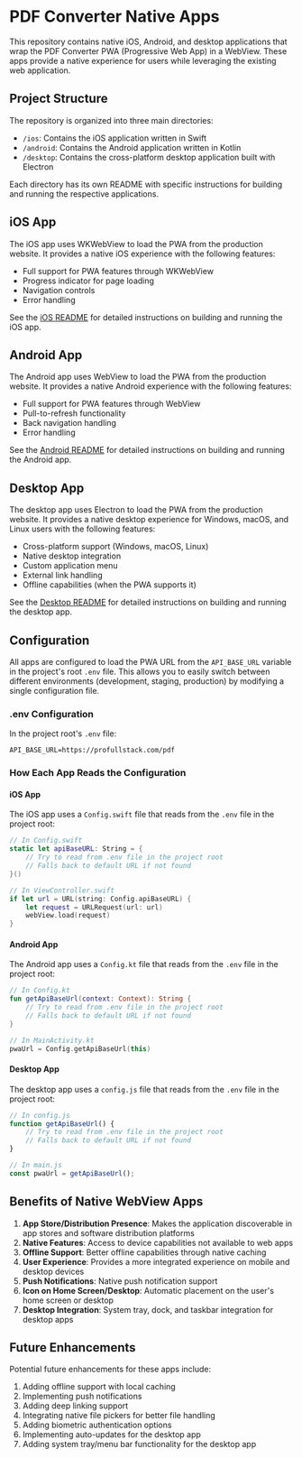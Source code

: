 # PDF Converter Native Apps

This repository contains native iOS, Android, and desktop applications that wrap the PDF Converter PWA (Progressive Web App) in a WebView. These apps provide a native experience for users while leveraging the existing web application.

## Project Structure

The repository is organized into three main directories:

- `/ios`: Contains the iOS application written in Swift
- `/android`: Contains the Android application written in Kotlin
- `/desktop`: Contains the cross-platform desktop application built with Electron

Each directory has its own README with specific instructions for building and running the respective applications.

## iOS App

The iOS app uses WKWebView to load the PWA from the production website. It provides a native iOS experience with the following features:

- Full support for PWA features through WKWebView
- Progress indicator for page loading
- Navigation controls
- Error handling

See the [iOS README](./ios/README.md) for detailed instructions on building and running the iOS app.

## Android App

The Android app uses WebView to load the PWA from the production website. It provides a native Android experience with the following features:

- Full support for PWA features through WebView
- Pull-to-refresh functionality
- Back navigation handling
- Error handling

See the [Android README](./android/README.md) for detailed instructions on building and running the Android app.

## Desktop App

The desktop app uses Electron to load the PWA from the production website. It provides a native desktop experience for Windows, macOS, and Linux users with the following features:

- Cross-platform support (Windows, macOS, Linux)
- Native desktop integration
- Custom application menu
- External link handling
- Offline capabilities (when the PWA supports it)

See the [Desktop README](./desktop/README.md) for detailed instructions on building and running the desktop app.

## Configuration

All apps are configured to load the PWA URL from the `API_BASE_URL` variable in the project's root `.env` file. This allows you to easily switch between different environments (development, staging, production) by modifying a single configuration file.

### .env Configuration

In the project root's `.env` file:

```
API_BASE_URL=https://profullstack.com/pdf
```

### How Each App Reads the Configuration

#### iOS App

The iOS app uses a `Config.swift` file that reads from the `.env` file in the project root:

```swift
// In Config.swift
static let apiBaseURL: String = {
    // Try to read from .env file in the project root
    // Falls back to default URL if not found
}()

// In ViewController.swift
if let url = URL(string: Config.apiBaseURL) {
    let request = URLRequest(url: url)
    webView.load(request)
}
```

#### Android App

The Android app uses a `Config.kt` file that reads from the `.env` file in the project root:

```kotlin
// In Config.kt
fun getApiBaseUrl(context: Context): String {
    // Try to read from .env file in the project root
    // Falls back to default URL if not found
}

// In MainActivity.kt
pwaUrl = Config.getApiBaseUrl(this)
```

#### Desktop App

The desktop app uses a `config.js` file that reads from the `.env` file in the project root:

```javascript
// In config.js
function getApiBaseUrl() {
    // Try to read from .env file in the project root
    // Falls back to default URL if not found
}

// In main.js
const pwaUrl = getApiBaseUrl();
```

## Benefits of Native WebView Apps

1. **App Store/Distribution Presence**: Makes the application discoverable in app stores and software distribution platforms
2. **Native Features**: Access to device capabilities not available to web apps
3. **Offline Support**: Better offline capabilities through native caching
4. **User Experience**: Provides a more integrated experience on mobile and desktop devices
5. **Push Notifications**: Native push notification support
6. **Icon on Home Screen/Desktop**: Automatic placement on the user's home screen or desktop
7. **Desktop Integration**: System tray, dock, and taskbar integration for desktop apps

## Future Enhancements

Potential future enhancements for these apps include:

1. Adding offline support with local caching
2. Implementing push notifications
3. Adding deep linking support
4. Integrating native file pickers for better file handling
5. Adding biometric authentication options
6. Implementing auto-updates for the desktop app
7. Adding system tray/menu bar functionality for the desktop app